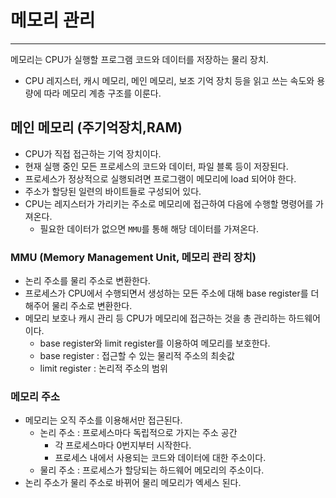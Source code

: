 # 메모리 관리

---

메모리는 CPU가 실행할 프로그램 코드와 데이터를 저장하는 물리 장치.
- CPU 레지스터, 캐시 메모리, 메인 메모리, 보조 기억 장치 등을 읽고 쓰는 속도와 용량에 따라 메모리 계층 구조를 이룬다.

## 메인 메모리 (주기억장치,RAM)
- CPU가 직접 접근하는 기억 장치이다.
- 현재 실행 중인 모든 프로세스의 코드와 데이터, 파일 블록 등이 저장된다.
- 프로세스가 정상적으로 실행되려면 프로그램이 메모리에 load 되어야 한다.
- 주소가 할당된 일련의 바이트들로 구성되어 있다.
- CPU는 레지스터가 가리키는 주소로 메모리에 접근하여 다음에 수행할 명령어를 가져온다.
  - 필요한 데이터가 없으면 `MMU`를 통해 해당 데이터를 가져온다.

### MMU (Memory Management Unit, 메모리 관리 장치)
- 논리 주소를 물리 주소로 변환한다.
- 프로세스가 CPU에서 수행되면서 생성하는 모든 주소에 대해 base register를 더해주어 물리 주소로 변환한다.
- 메모리 보호나 캐시 관리 등 CPU가 메모리에 접근하는 것을 총 관리하는 하드웨어이다.
  - base register와 limit register를 이용하여 메모리를 보호한다.
  - base register : 접근할 수 있는 물리적 주소의 최솟값
  - limit register : 논리적 주소의 범위

### 메모리 주소
- 메모리는 오직 주소를 이용해서만 접근된다.
  - 논리 주소 : 프로세스마다 독립적으로 가지는 주소 공간
    - 각 프로세스마다 0번지부터 시작한다.
    - 프로세스 내에서 사용되는 코드와 데이터에 대한 주소이다.
  - 물리 주소 : 프로세스가 할당되는 하드웨어 메모리의 주소이다.
- 논리 주소가 물리 주소로 바뀌어 물리 메모리가 엑세스 된다.